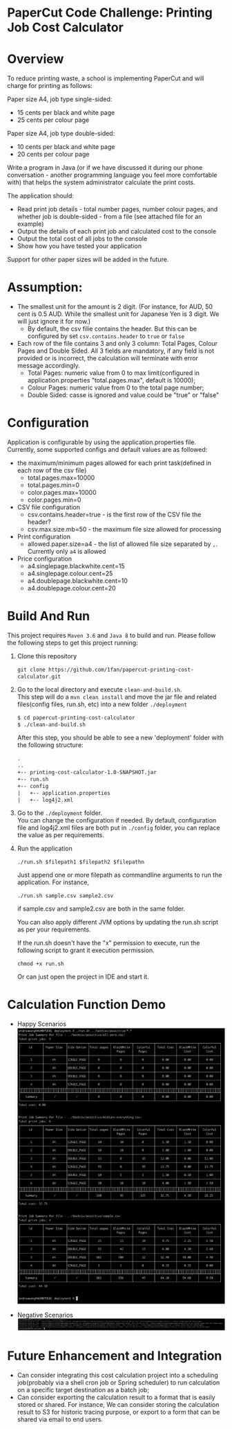 # PaperCut Code Challenge: Printing Job Cost Calculator

# Overview

To reduce printing waste, a school is implementing PaperCut and will charge for printing as follows:

Paper size A4, job type single-sided:

* 15 cents per black and white page
* 25 cents per colour page

Paper size A4, job type double-sided:

* 10 cents per black and white page
* 20 cents per colour page

Write a program in Java (or if we have discussed it during our phone conversation - another programming language you feel more comfortable
with) that helps the system administrator calculate the print costs.

The application should:

* Read print job details - total number pages, number colour pages, and whether job is double-sided - from a file (see attached file for an
  example)
* Output the details of each print job and calculated cost to the console
* Output the total cost of all jobs to the console
* Show how you have tested your application

Support for other paper sizes will be added in the future.

# Assumption:

* The smallest unit for the amount is 2 digit. (For instance, for AUD, 50 cent is 0.5 AUD. While the smallest unit for Japanese Yen is 3
  digit. We will just ignore it for now.)
    * By default, the csv filie contains the header. But this can be configured by set `csv.contains.header` to `true` or `false`
* Each row of the file contains 3 and only 3 column: Total Pages, Colour Pages and Double Sided. All 3 fields are mandatory, if any field is
  not provided or is incorrect, the calculation will terminate with error message accordingly.
    * Total Pages: numeric value from 0 to max limit(configured in application.properties "total.pages.max", default is 10000);
    * Colour Pages: numeric value from 0 to the total page number;
    * Double Sided: casse is ignored and value could be "true" or "false"

# Configuration

Application is configurable by using the application.properties file. Currently, some supported configs and default values are as followed:

* the maximum/minimum pages allowed for each print task(defined in each row of the csv file)
    * total.pages.max=10000
    * total.pages.min=0
    * color.pages.max=10000
    * color.pages.min=0
* CSV file configuration
    * csv.contains.header=true - is the first row of the CSV file the header?
    * csv.max.size.mb=50 - the maximum file size allowed for processing
* Print configuration
    * allowed.paper.size=a4 - the list of allowed file size separated by `,`. Currently only `a4` is allowed
* Price configuration
    * a4.singlepage.blackwhite.cent=15
    * a4.singlepage.colour.cent=25
    * a4.doublepage.blackwhite.cent=10
    * a4.doublepage.colour.cent=20

# Build And Run

This project requires `Maven 3.6` and `Java 8` to build and run. Please follow the following steps to get this project running:

1. Clone this repository
   ```
   git clone https://github.com/1fan/papercut-printing-cost-calculator.git
   ```
2. Go to the local directory and execute `clean-and-build.sh`.  
   This step will do a `mvn clean install` and move the jar file and related files(config files, run.sh, etc) into a new
   folder `./deployment`

    ```
    $ cd papercut-printing-cost-calculator
    $ ./clean-and-build.sh
    ```
   After this step, you should be able to see a new 'deployment' folder with the following structure:
    ```
    .
    ..
    +-- printing-cost-calculator-1.0-SNAPSHOT.jar
    +-- run.sh
    +-- config
    |   +-- application.properties
    |   +-- log4j2.xml
    ```   

3. Go to the `./deployment` folder.\
   You can change the configuration if needed. By default, configuration file and log4j2.xml files are both put in `./config` folder, you can
   replace the value as per requirements.

4. Run the application
   ```
   ./run.sh $filepath1 $filepath2 $filepathn
   ```
   Just append one or more filepath as commandline arguments to run the application. For instance,
   ```
   ./run.sh sample.csv sample2.csv
   ```
   if sample.csv and sample2.csv are both in the same folder.

   You can also apply different JVM options by updating the run.sh script as per your requirements.

   If the run.sh doesn't have the "x"
   permission to execute, run the following script to grant it execution permission.
   ```
   chmod +x run.sh
   ```

   Or can just open the project in IDE and start it.

# Calculation Function Demo

* Happy Scenarios
  ![Demo](screenshots/possitive.png)

* Negative Scenarios
  ![Demo](screenshots/negative.png)

# Future Enhancement and Integration

* Can consider integrating this cost calculation project into a scheduling job(probably via a shell cron job or Spring scheduler) to run
  calculation on a specific target destination as a batch job;
* Can consider exporting the calculation result to a format that is easily stored or shared. For instance, We can consider storing the
  calculation result to S3 for historic tracing purpose, or export to a form that can be shared via email to end users.
